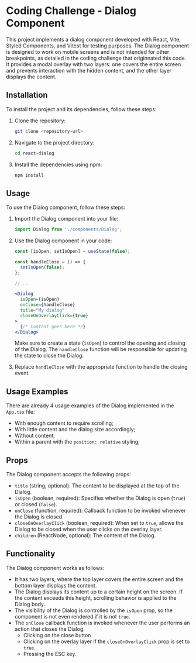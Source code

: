 # Coding Challenge - Dialog Component

This project implements a dialog component developed with React, Vite, Styled Components, and Vitest for testing purposes. The Dialog component is designed to work on mobile screens and is not intended for other breakpoints, as detailed in the coding challenge that originnated this code. It provides a modal overlay with two layers: one covers the entire screen and prevents interaction with the hidden content, and the other layer displays the content.

## Installation

To install the project and its dependencies, follow these steps:

1. Clone the repository:

   ```bash
   git clone <repository-url>
   ```

2. Navigate to the project directory:

   ```bash
   cd react-dialog
   ```

3. Install the dependencies using npm:

   ```bash
   npm install
   ```

## Usage

To use the Dialog component, follow these steps:

1. Import the Dialog component into your file:

   ```jsx
   import Dialog from './components/Dialog';
   ```

2. Use the Dialog component in your code:

   ```jsx
   const [isOpen, setIsOpen] = useState(false);

   const handleClose = () => {
     setIsOpen(false);
   };

   // ...

   <Dialog
     isOpen={isOpen}
     onClose={handleClose}
     title="My dialog"
     closeOnOverlayClick={true}
   >
     {/* Content goes here */}
   </Dialog>
   ```

   Make sure to create a state (`isOpen`) to control the opening and closing of the Dialog. The `handleClose` function will be responsible for updating the state to close the Dialog.

3. Replace `handleClose` with the appropriate function to handle the closing event.

## Usage Examples

There are already 4 usage examples of the Dialog implemented in the `App.tsx` file:
- With enough content to require scrolling;
- With little content and the dialog size accordingly;
- Without content;
- Within a parent with the `position: relative` styling;

## Props

The Dialog component accepts the following props:

- `title` (string, optional): The content to be displayed at the top of the Dialog.
- `isOpen` (boolean, required): Specifies whether the Dialog is open (`true`) or closed (`false`).
- `onClose` (function, required): Callback function to be invoked whenever the Dialog is closed.
- `closeOnOverlayClick` (boolean, required): When set to `true`, allows the Dialog to be closed when the user clicks on the overlay layer.
- `children` (ReactNode, optional): The content of the Dialog.

## Functionality

The Dialog component works as follows:

- It has two layers, where the top layer covers the entire screen and the bottom layer displays the content.
- The Dialog displays its content up to a certain height on the screen. If the content exceeds this height, scrolling behavior is applied to the Dialog body.
- The visibility of the Dialog is controlled by the `isOpen` prop, so the component is not even rendered if it is not `true`.
- The `onClose` callback function is invoked whenever the user performs an action that closes the Dialog:
  - Clicking on the close button
  - Clicking on the overlay layer if the `closeOnOverlayClick` prop is set to `true`.
  - Pressing the ESC key.
